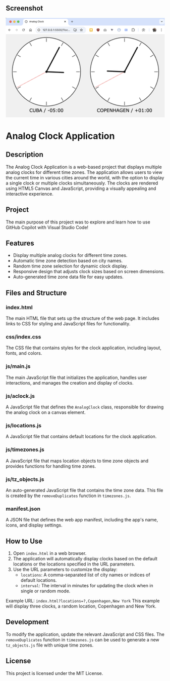 ## Screenshot
![Analog Clock Screenshot](https://github.com/bennerhq/AClock/blob/main/images/screen-shot.png)

# Analog Clock Application 

## Description
The Analog Clock Application is a web-based project that displays multiple analog clocks 
for different time zones. The application allows users to view the current time in various 
cities around the world, with the option to display a single clock or multiple clocks 
simultaneously. The clocks are rendered using HTML5 Canvas and JavaScript, providing a 
visually appealing and interactive experience.

## Project 
The main purpose of this project was to explore and learn how to use GitHub 
Copilot with Visual Studio Code!

## Features
- Display multiple analog clocks for different time zones.
- Automatic time zone detection based on city names.
- Random time zone selection for dynamic clock display.
- Responsive design that adjusts clock sizes based on screen dimensions.
- Auto-generated time zone data file for easy updates.


## Files and Structure
### index.html
The main HTML file that sets up the structure of the web page. It includes links to CSS for 
styling and JavaScript files for functionality.

### css/index.css
The CSS file that contains styles for the clock application, including layout, fonts, and colors.

### js/main.js
The main JavaScript file that initializes the application, handles user interactions, and 
manages the creation and display of clocks.

### js/aclock.js
A JavaScript file that defines the `AnalogClock` class, responsible for drawing the 
analog clock on a canvas element.

### js/locations.js
A JavaScript file that contains default locations for the clock application.

### js/timezones.js
A JavaScript file that maps location objects to time zone objects and provides functions 
for handling time zones.

### js/tz_objects.js
An auto-generated JavaScript file that contains the time zone data. This file is created by 
the `removeDuplicates` function in `timezones.js`.

### manifest.json
A JSON file that defines the web app manifest, including the app's name, icons, and display 
settings.

## How to Use
1. Open `index.html` in a web browser.
2. The application will automatically display clocks based on the default locations or the
locations specified in the URL parameters.
4. Use the URL parameters to customize the display:
   - `locations`: A comma-separated list of city names or indices of default locations.
   - `interval`: The interval in minutes for updating the clock when in single or random mode.

Example URL: `index.html?locations=?,Copenhagen,New York`
This example will display three clocks, a random location, Copenhagen and New York.

## Development
To modify the application, update the relevant JavaScript and CSS files. The `removeDuplicates` 
function in `timezones.js` can be used to generate a new `tz_objects.js` file with unique time zones.

## License
This project is licensed under the MIT License.

